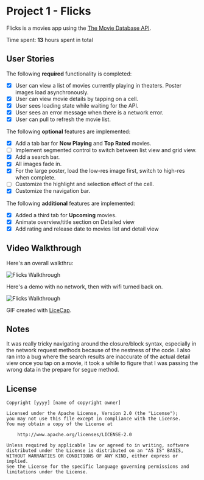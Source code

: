 # Project 1 - Flicks

Flicks is a movies app using the [The Movie Database API](http://docs.themoviedb.apiary.io/#).

Time spent: **13** hours spent in total

## User Stories

The following **required** functionality is completed:

- [x] User can view a list of movies currently playing in theaters. Poster images load asynchronously.
- [x] User can view movie details by tapping on a cell.
- [x] User sees loading state while waiting for the API.
- [x] User sees an error message when there is a network error.
- [x] User can pull to refresh the movie list.

The following **optional** features are implemented:

- [x] Add a tab bar for **Now Playing** and **Top Rated** movies.
- [ ] Implement segmented control to switch between list view and grid view.
- [x] Add a search bar.
- [x] All images fade in.
- [x] For the large poster, load the low-res image first, switch to high-res when complete.
- [ ] Customize the highlight and selection effect of the cell.
- [x] Customize the navigation bar.

The following **additional** features are implemented:

- [x] Added a third tab for **Upcoming** movies.
- [x] Animate overview/title section on Detailed view
- [x] Add rating and release date to movies list and detail view

## Video Walkthrough

Here's an overall walkthru:

<img src='http://imgur.com/a/ndgK1.gif' title='Flicks Walkthrough' width='' alt='Flicks Walkthrough' />

Here's a demo with no network, then with wifi turned back on.

<img src='http://imgur.com/ZrJHeoA.gif' title='Flicks Walkthrough' width='' alt='Flicks Walkthrough' />

GIF created with [LiceCap](http://www.cockos.com/licecap/).

## Notes

It was really tricky navigating around the closure/block syntax, especially in the network request methods because of the nestness of the code. I also ran into a bug where the search results are inaccurate of the actual detail view once you tap on a movie, it took a while to figure that I was passing the wrong data in the prepare for segue method.

## License

    Copyright [yyyy] [name of copyright owner]

    Licensed under the Apache License, Version 2.0 (the "License");
    you may not use this file except in compliance with the License.
    You may obtain a copy of the License at

        http://www.apache.org/licenses/LICENSE-2.0

    Unless required by applicable law or agreed to in writing, software
    distributed under the License is distributed on an "AS IS" BASIS,
    WITHOUT WARRANTIES OR CONDITIONS OF ANY KIND, either express or implied.
    See the License for the specific language governing permissions and
    limitations under the License.
